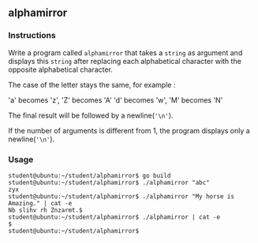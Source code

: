 ## alphamirror

### Instructions

Write a program called `alphamirror` that takes a `string` as argument and displays this `string`
after replacing each alphabetical character with the opposite alphabetical
character.

The case of the letter stays the same, for example :

'a' becomes 'z', 'Z' becomes 'A'
'd' becomes 'w', 'M' becomes 'N'

The final result will be followed by a newline(`'\n'`).

If the number of arguments is different from 1, the program displays only a newline(`'\n'`).

### Usage

```console
student@ubuntu:~/student/alphamirror$ go build
student@ubuntu:~/student/alphamirror$ ./alphamirror "abc"
zyx
student@ubuntu:~/student/alphamirror$ ./alphamirror "My horse is Amazing." | cat -e
Nb slihv rh Znzarmt.$
student@ubuntu:~/student/alphamirror$ ./alphamirror | cat -e
$
student@ubuntu:~/student/alphamirror$
```

